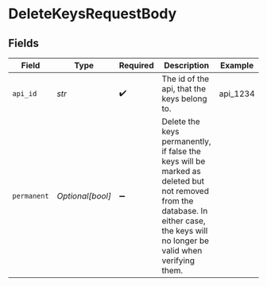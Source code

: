 # DeleteKeysRequestBody


## Fields

| Field                                                                                                                                                                             | Type                                                                                                                                                                              | Required                                                                                                                                                                          | Description                                                                                                                                                                       | Example                                                                                                                                                                           |
| --------------------------------------------------------------------------------------------------------------------------------------------------------------------------------- | --------------------------------------------------------------------------------------------------------------------------------------------------------------------------------- | --------------------------------------------------------------------------------------------------------------------------------------------------------------------------------- | --------------------------------------------------------------------------------------------------------------------------------------------------------------------------------- | --------------------------------------------------------------------------------------------------------------------------------------------------------------------------------- |
| `api_id`                                                                                                                                                                          | *str*                                                                                                                                                                             | :heavy_check_mark:                                                                                                                                                                | The id of the api, that the keys belong to.                                                                                                                                       | api_1234                                                                                                                                                                          |
| `permanent`                                                                                                                                                                       | *Optional[bool]*                                                                                                                                                                  | :heavy_minus_sign:                                                                                                                                                                | Delete the keys permanently, if false the keys will be marked as deleted but not removed from the database. In either case, the keys will no longer be valid when verifying them. |                                                                                                                                                                                   |